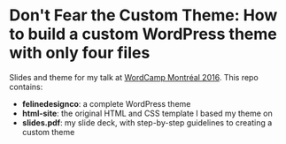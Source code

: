 Don't Fear the Custom Theme: How to build a custom WordPress theme with only four files
======

Slides and theme for my talk at [WordCamp Montréal 2016](https://2016.montreal.wordcamp.org). This repo contains:

- **felinedesignco**: a complete WordPress theme
- **html-site**: the original HTML and CSS template I based my theme on
- **slides.pdf**: my slide deck, with step-by-step guidelines to creating a custom theme